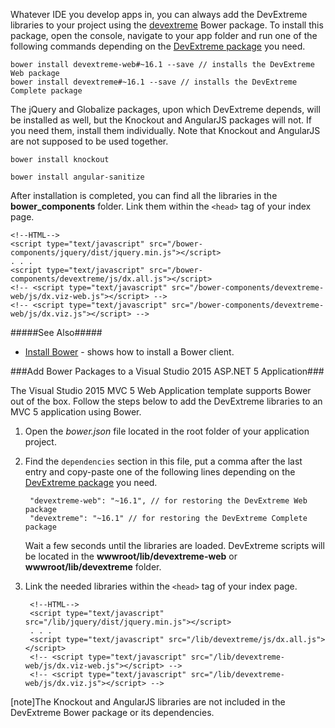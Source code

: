 Whatever IDE you develop apps in, you can always add the DevExtreme libraries to your project using the [devextreme](https://github.com/devexpress/bower-devextreme) Bower package. To install this package, open the console, navigate to your app folder and run one of the following commands depending on the [DevExtreme package](/concepts/Common/07%20DevExtreme%20Packages '/Documentation/Guide/Common/DevExtreme_Packages/') you need.

    bower install devextreme-web#~16.1 --save // installs the DevExtreme Web package
    bower install devextreme#~16.1 --save // installs the DevExtreme Complete package

The jQuery and Globalize packages, upon which DevExtreme depends, will be installed as well, but the Knockout and AngularJS packages will not. If you need them, install them individually. Note that Knockout and AngularJS are not supposed to be used together.

    bower install knockout

<!-------->

    bower install angular-sanitize

After installation is completed, you can find all the libraries in the **bower_components** folder. Link them within the `<head>` tag of your index page.

    <!--HTML-->
    <script type="text/javascript" src="/bower-components/jquery/dist/jquery.min.js"></script>
    . . .
    <script type="text/javascript" src="/bower-components/devextreme/js/dx.all.js"></script>
    <!-- <script type="text/javascript" src="/bower-components/devextreme-web/js/dx.viz-web.js"></script> -->
    <!-- <script type="text/javascript" src="/bower-components/devextreme-web/js/dx.viz.js"></script> -->

#####See Also#####
- [Install Bower](https://bower.io/#install-bower) - shows how to install a Bower client.

###Add Bower Packages to a Visual Studio 2015 ASP.NET 5 Application###

The Visual Studio 2015 MVC 5 Web Application template supports Bower out of the box. Follow the steps below to add the DevExtreme libraries to an MVC 5 application using Bower.

1. Open the *bower.json* file located in the root folder of your application project.

2. Find the `dependencies` section in this file, put a comma after the last entry and copy-paste one of the following lines depending on the [DevExtreme package](/concepts/Common/07%20DevExtreme%20Packages '/Documentation/Guide/Common/DevExtreme_Packages/') you need.

        "devextreme-web": "~16.1", // for restoring the DevExtreme Web package
        "devextreme": "~16.1" // for restoring the DevExtreme Complete package

    Wait a few seconds until the libraries are loaded. DevExtreme scripts will be located in the **wwwroot/lib/devextreme-web** or **wwwroot/lib/devextreme** folder.

3. Link the needed libraries within the `<head>` tag of your index page.

        <!--HTML-->
        <script type="text/javascript" src="/lib/jquery/dist/jquery.min.js"></script>
        . . .
        <script type="text/javascript" src="/lib/devextreme/js/dx.all.js"></script>
        <!-- <script type="text/javascript" src="/lib/devextreme-web/js/dx.viz-web.js"></script> -->
        <!-- <script type="text/javascript" src="/lib/devextreme-web/js/dx.viz.js"></script> -->

[note]The Knockout and AngularJS libraries are not included in the DevExtreme Bower package or its dependencies.